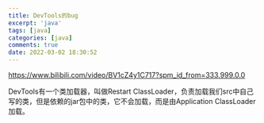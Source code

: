 ```yaml
---
title: DevTools的bug
excerpt: 'java'
tags: [java]
categories: [java]
comments: true
date: 2022-03-02 18:30:52
---
```


https://www.bilibili.com/video/BV1cZ4y1C717?spm_id_from=333.999.0.0

DevTools有一个类加载器，叫做Restart ClassLoader，负责加载我们src中自己写的类，但是依赖的jar包中的类，它不会加载，而是由Application ClassLoader加载。